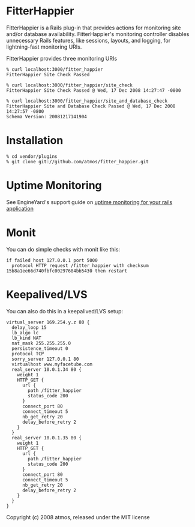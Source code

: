 FitterHappier
=============

FitterHappier is a Rails plug-in that provides actions for monitoring site and/or database availability. FitterHappier's monitoring controller disables unnecessary Rails features, like sessions, layouts, and logging, for lightning-fast monitoring URIs.  

FitterHappier provides three monitoring URIs 

    % curl localhost:3000/fitter_happier
    FitterHappier Site Check Passed

    % curl localhost:3000/fitter_happier/site_check
    FitterHappier Site Check Passed @ Wed, 17 Dec 2008 14:27:47 -0800

    % curl localhost:3000/fitter_happier/site_and_database_check
    FitterHappier Site and Database Check Passed @ Wed, 17 Dec 2008 14:27:57 -0800
    Schema Version: 20081217141904

Installation
============

    % cd vendor/plugins
    % git clone git://github.com/atmos/fitter_happier.git

Uptime Monitoring
=================

See EngineYard's support guide on [uptime monitoring for your rails application](http://www.engineyard.com/support/guides/uptime_monitoring_for_your_rails_application)

Monit
=====

You can do simple checks with monit like this:

    if failed host 127.0.0.1 port 5000
      protocol HTTP request /fitter_happier with checksum 15b8a1ee66d740fbfc00297684bb5430 then restart

Keepalived/LVS
==============

You can also do this in a keepalived/LVS setup:

    virtual_server 169.254.y.z 80 {
      delay_loop 15
      lb_algo lc
      lb_kind NAT
      nat_mask 255.255.255.0
      persistence_timeout 0
      protocol TCP
      sorry_server 127.0.0.1 80
      virtualhost www.myfacetube.com
      real_server 10.0.1.34 80 {
        weight 1
        HTTP_GET {
          url {
            path /fitter_happier
            status_code 200
          }
          connect_port 80
          connect_timeout 5
          nb_get_retry 20
          delay_before_retry 2
        }
      }
      real_server 10.0.1.35 80 {
        weight 1
        HTTP_GET {
          url {
            path /fitter_happier
            status_code 200
          }
          connect_port 80
          connect_timeout 5
          nb_get_retry 20
          delay_before_retry 2
        }
      }
    }

Copyright (c) 2008 atmos, released under the MIT license
